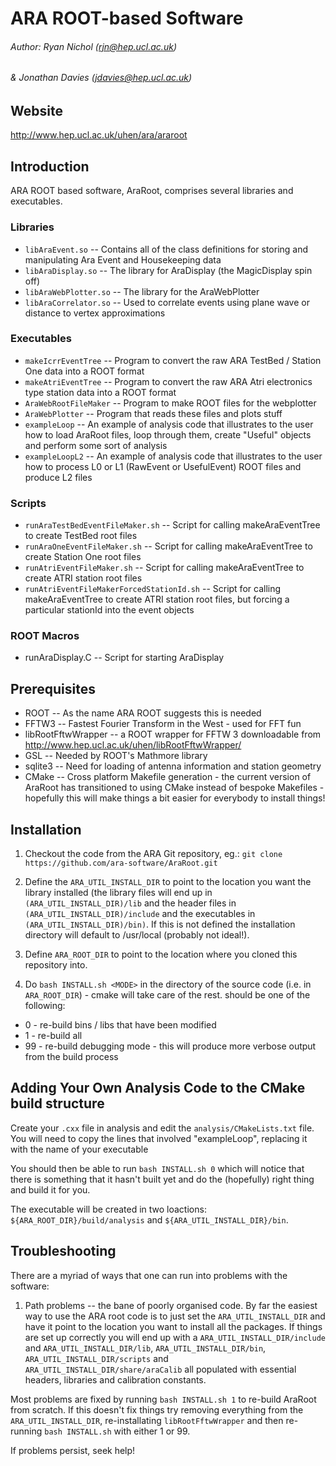 # ARA ROOT-based  Software
######  Author: Ryan Nichol (rjn@hep.ucl.ac.uk)
######  & Jonathan Davies (jdavies@hep.ucl.ac.uk)

## Website
http://www.hep.ucl.ac.uk/uhen/ara/araroot

## Introduction
ARA ROOT based software, AraRoot, comprises several libraries and executables.

### Libraries
* `libAraEvent.so`  -- Contains all of the class definitions for storing and manipulating Ara Event and Housekeeping data
* `libAraDisplay.so` -- The library for AraDisplay (the MagicDisplay spin off)
* `libAraWebPlotter.so` -- The library for the AraWebPlotter
* `libAraCorrelator.so` -- Used to correlate events using plane wave or distance to vertex approximations		    

### Executables
* `makeIcrrEventTree` -- Program to convert the raw ARA TestBed / Station One data into a ROOT format
*  `makeAtriEventTree` -- Program to convert the raw ARA Atri electronics type station data into a ROOT format
*  `AraWebRootFileMaker` -- Program to make ROOT files for the webplotter
*  `AraWebPlotter` -- Program that reads these files and plots stuff
*  `exampleLoop` -- An example of analysis code that illustrates to the user how to load AraRoot files, loop through them, create "Useful" objects and perform some sort of analysis
*  `exampleLoopL2` -- An example of analysis code that illustrates to the user how to process L0 or L1 (RawEvent or UsefulEvent) ROOT files and produce L2 files

### Scripts
*  `runAraTestBedEventFileMaker.sh` -- Script for calling makeAraEventTree to create TestBed root files
*  `runAraOneEventFileMaker.sh` -- Script for calling makeAraEventTree to create Station One root files
*  `runAtriEventFileMaker.sh` -- Script for calling makeAraEventTree to create ATRI station root files
* `runAtriEventFileMakerForcedStationId.sh` -- Script for calling makeAraEventTree to create ATRI station root files, but forcing a particular stationId into the event objects

### ROOT Macros
* runAraDisplay.C -- Script for starting AraDisplay


## Prerequisites
* ROOT -- As the name ARA ROOT suggests this is needed
* FFTW3 -- Fastest Fourier Transform in the West - used for FFT fun
* libRootFftwWrapper -- a ROOT wrapper for FFTW 3 downloadable from http://www.hep.ucl.ac.uk/uhen/libRootFftwWrapper/
* GSL -- Needed by ROOT's Mathmore library
* sqlite3 -- Need for loading of antenna information and station geometry
* CMake -- Cross platform Makefile generation - the current version of AraRoot has transitioned to using CMake instead of bespoke Makefiles - hopefully this will make things a bit easier for everybody to install things!

## Installation
1. Checkout the code from the ARA Git repository, eg.: `git clone https://github.com/ara-software/AraRoot.git`

2. Define the `ARA_UTIL_INSTALL_DIR` to point to the location you want the library installed (the library files will end up in `(ARA_UTIL_INSTALL_DIR)/lib` and the header files in `(ARA_UTIL_INSTALL_DIR)/include` and the executables in `(ARA_UTIL_INSTALL_DIR)/bin)`. If this is not defined the installation directory will default to /usr/local (probably not ideal!).

3. Define `ARA_ROOT_DIR` to point to the location where you cloned this repository into.

4. Do `bash INSTALL.sh <MODE>` in the directory of the source code (i.e. in `ARA_ROOT_DIR`) - cmake will take care of the rest. <MODE> should be one of the following:
  - 0 - re-build bins / libs that have been modified
  - 1 - re-build all
  - 99 - re-build debugging mode - this will produce more verbose output from the build process

## Adding Your Own Analysis Code to the CMake build structure
Create your `.cxx` file in analysis and edit the `analysis/CMakeLists.txt` file. You will need to copy the lines that involved "exampleLoop", replacing it with the name of your executable

You should then be able to run `bash INSTALL.sh 0` which will notice that there is something that it hasn't built yet and do the (hopefully) right thing and build it for you.

The executable will be created in two loactions: `${ARA_ROOT_DIR}/build/analysis` and `${ARA_UTIL_INSTALL_DIR}/bin`.


## Troubleshooting
There are a myriad of ways that one can run into problems with the software:
1. Path problems -- the bane of poorly organised code. By far the easiest way to use the ARA root code is to just set the `ARA_UTIL_INSTALL_DIR` and have it point to the location you want to install all the packages. If things are set up correctly you will end up with a `ARA_UTIL_INSTALL_DIR/include` and `ARA_UTIL_INSTALL_DIR/lib`, `ARA_UTIL_INSTALL_DIR/bin`, `ARA_UTIL_INSTALL_DIR/scripts` and `ARA_UTIL_INSTALL_DIR/share/araCalib` all populated with essential headers, libraries and calibration constants. 

Most problems are fixed by running `bash INSTALL.sh 1` to re-build AraRoot from scratch. 
If this doesn't fix things try removing everything from the `ARA_UTIL_INSTALL_DIR`, re-installating `libRootFftwWrapper` and then re-running `bash INSTALL.sh` with either 1 or 99.

If problems persist, seek help!